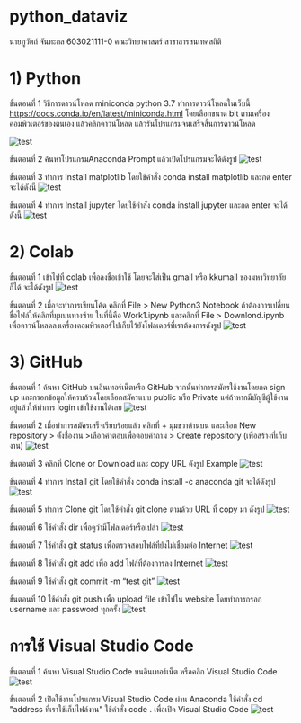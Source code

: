 # python_dataviz

นายภูวัตถ์ จันทะกล 603021111-0
คณะวิทยาศาสตร์ สาขาสารสนเทศสถิติ

# 1) Python
ขั้นตอนที่ 1 วิธีการดาวน์โหลด miniconda python 3.7 ทำการดาวน์โหลดในเว็บนี้ https://docs.conda.io/en/latest/miniconda.html โดยเลือกขนาด bit ตามเครื่องคอมพิวเตอร์ของตนเอง แล้วคลิกดาวน์โหลด แล้วรันโปรแกรมจนเสร็จสิ้นการดาวน์โหลด

![test](1.png)

ขั้นตอนที่ 2 ค้นหาโปรแกรมAnaconda Prompt แล้วเปิดโปรแกรมจะได้ดังรูป
![test](2.png)

ขั้นตอนที่ 3 ทำการ Install matplotlib โดยใช้คำสั่ง conda install matplotlib และกด enter จะได้ดังนี้
![test](mat.png)

ขั้นตอนที่ 4 ทำการ Install jupyter โดยใช้คำสั่ง conda install jupyter และกด enter จะได้ดังนี้
![test](jupyter.png)

# 2) Colab
ขั้นตอนที่ 1 เข้าไปที่ colab เพื่อลงชื่อเข้าใช้ โดยจะใส่เป็น gmail หรือ kkumail ของมหาวิทยาลัยก็ได้ จะได้ดังรูป
![test](colab1.png)

ขั้นตอนที่ 2 เมื่อจะทำการเขียนโค้ด คลิกที่ File > New Python3 Notebook ถ้าต้องการเปลี่ยนชื่อไฟล์ให้คลิกที่มุมบนทางซ้าย ในที่นี้คือ Work1.ipynb และคลิกที่ File > Downlond.ipynb เพื่อดาวน์โหลดลงเครื่องคอมพิวเตอร์ไปเก็บไว้ยังโฟลเดอร์ที่เราต้องการดังรูป
![test](colab2.png)

# 3) GitHub
ขั้นตอนที่ 1 ค้นหา GitHub บนอินเทอร์เน็ตหรือ GitHub จากนั้นทำการสมัครใช้งานโดยกด sign up และกรอกข้อมูลให้ครบถ้วนโดยเลือกสมัครแบบ public หรือ Private แต่ถ้าหากมีบัญชีผู้ใช้งานอยู่แล้วให้ทำการ login เข้าใช้งานได้เลย
![test](gittt.png)

ขั้นตอนที่ 2 เมื่อทำการสมัครเสร็จเรียบร้อยแล้ว คลิกที่ + มุมขวาด้านบน และเลือก New repository > ตั้งชื่องาน >เลือกคำตอบเพื่อตอบคำถาม > Create repository (เพื่อสร้างที่เก็บงาน)
![test](git1.png)

ขั้นตอนที่ 3 คลิกที่ Clone or Download และ copy URL ดังรูป Example
![test](link.png)

ขั้นตอนที่ 4 ทำการ Install git โดยใช้คำสั่ง conda install -c anaconda git จะได้ดังรูป
![test](ingit.png)

ขั้นตอนที่ 5 ทำการ Clone git โดยใช้คำสั่ง git clone ตามด้วย URL ที่ copy มา ดังรูป
![test](pythongit.png)

ขั้นตอนที่ 6 ใช้คำสั่ง dir เพื่อดูว่ามีโฟลเดอร์หรือเปล่า
![test](dir.png)

ขั้นตอนที่ 7 ใช้คำสั่ง git status เพื่อตรวจสอบไฟล์ที่ยังไม่เชื่อมต่อ Internet
![test](status.png)

ขั้นตอนที่ 8 ใช้คำสั่ง git add เพื่อ add ไฟล์ที่ต้องการลง Internet
![test](add.png)

ขั้นตอนที่ 9 ใช้คำสั่ง git commit -m “test git”
![test](commit.png)

ขั้นตอนที่ 10 ใช้คำสั่ง git push เพื่อ upload file เข้าไปใน website โดยทำการกรอก username และ password ทุกครั้ง
![test](push.png)

# การใช้ Visual Studio Code
ขั้นตอนที่ 1 ค้นหา Visual Studio Code บนอินเทอร์เน็ต หรือคลิก Visual Studio Code
![test](viz1.png)

ขั้นตอนที่ 2 เปิดใช้งานโปรแกรม Visual Studio Code ผ่าน Anaconda ใช้คำสั่ง cd "address ที่เราใช้เก็บไฟล์งาน" ใช้คำสั่ง code . เพื่อเปิด Visual Studio Code
![test](oopviz.png)





